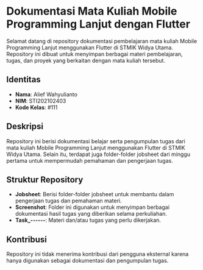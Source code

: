 # Dokumentasi Mata Kuliah Mobile Programming Lanjut dengan Flutter

Selamat datang di repository dokumentasi pembelajaran mata kuliah Mobile Programming Lanjut menggunakan Flutter di STMIK Widya Utama. Repository ini dibuat untuk menyimpan berbagai materi pembelajaran, tugas, dan proyek yang berkaitan dengan mata kuliah tersebut.

## Identitas

- **Nama**: Alief Wahyulianto
- **NIM**: STI202102403
- **Kode Kelas**: #111

## Deskripsi

Repository ini berisi dokumentasi belajar serta pengumpulan tugas dari mata kuliah Mobile Programming Lanjut menggunakan Flutter di STMIK Widya Utama. Selain itu, terdapat juga folder-folder jobsheet dari minggu pertama untuk mempermudah pemahaman dan pengerjaan tugas.

## Struktur Repository

- **Jobsheet**: Berisi folder-folder jobsheet untuk membantu dalam pengerjaan tugas dan pemahaman materi.
- **Screenshot**: Folder ini digunakan untuk menyimpan berbagai dokumentasi hasil tugas yang diberikan selama perkuliahan.
- **Task\_------**: Materi dan/atau tugas yang perlu dikerjakan.

## Kontribusi

Repository ini tidak menerima kontribusi dari pengguna eksternal karena hanya digunakan sebagai dokumentasi dan pengumpulan tugas.
